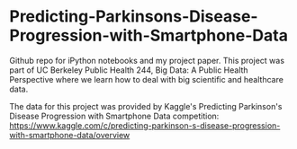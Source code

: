 # Predicting-Parkinsons-Disease-Progression-with-Smartphone-Data

Github repo for iPython notebooks and my project paper. This project was part of UC Berkeley Public Health 244, Big Data: A Public Health Perspective where we learn how to deal with big scientific and healthcare data.

The data for this project was provided by Kaggle's Predicting Parkinson's Disease Progression with Smartphone Data competition:
https://www.kaggle.com/c/predicting-parkinson-s-disease-progression-with-smartphone-data/overview
